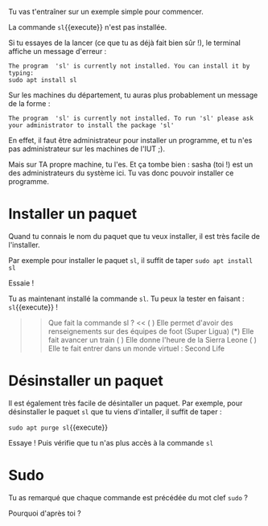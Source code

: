 Tu vas t'entraîner sur un exemple simple pour commencer.

La commande `sl`{{execute}} n'est pas installée.

Si tu essayes de la lancer (ce que tu as déjà fait bien sûr !), le terminal affiche un message d'erreur :

``` 
The program  'sl' is currently not installed. You can install it by typing:
sudo apt install sl
```

Sur les machines du département, tu auras plus probablement un message de la forme :

``` 
The program  'sl' is currently not installed. To run 'sl' please ask your administrator to install the package 'sl'
```

En effet, il faut être administrateur pour installer un programme, et tu n'es pas administrateur sur les machines de l'IUT ;).

Mais sur TA propre machine, tu l'es. Et ça tombe bien : sasha (toi !) est un des administrateurs du système ici. Tu vas donc pouvoir installer ce programme.


# Installer un paquet

Quand tu connais le nom du paquet que tu veux installer, il est très facile de l'installer.

Par exemple pour installer le paquet `sl`, il suffit de taper `sudo apt install sl`

Essaie !

Tu as maintenant installé la commande `sl`. Tu peux la tester en faisant : `sl`{{execute}} !


>> Que fait la commande sl ? <<
( ) Elle permet d'avoir des renseignements sur des équipes de foot (Super Ligua)
(*) Elle fait avancer un train
( ) Elle donne l'heure de la Sierra Leone
( ) Elle te fait entrer dans un monde virtuel : Second Life


# Désinstaller un paquet

Il est également très facile de désintaller un paquet.
Par exemple, pour désinstaller le paquet `sl` que tu viens d'intaller, il suffit de taper :

`sudo apt purge sl`{{execute}}

Essaye ! Puis vérifie que tu n'as plus accès à la commande `sl`

# Sudo

Tu as remarqué que chaque commande est précédée du mot clef `sudo` ?

Pourquoi d'après toi ?
